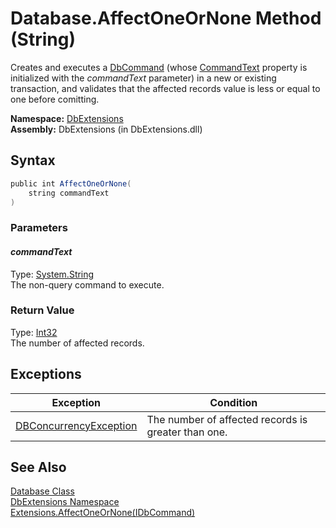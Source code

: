 Database.AffectOneOrNone Method (String)
========================================
Creates and executes a [DbCommand][1] (whose [CommandText][2] property is initialized with the *commandText* parameter) in a new or existing transaction, and validates that the affected records value is less or equal to one before comitting.

**Namespace:** [DbExtensions][3]  
**Assembly:** DbExtensions (in DbExtensions.dll)

Syntax
------

```csharp
public int AffectOneOrNone(
	string commandText
)
```

### Parameters

#### *commandText*
Type: [System.String][4]  
The non-query command to execute.

### Return Value
Type: [Int32][5]  
The number of affected records.

Exceptions
----------

Exception                   | Condition                                           
--------------------------- | --------------------------------------------------- 
[DBConcurrencyException][6] | The number of affected records is greater than one. 


See Also
--------
[Database Class][7]  
[DbExtensions Namespace][3]  
[Extensions.AffectOneOrNone(IDbCommand)][8]  

[1]: http://msdn.microsoft.com/en-us/library/852d01k6
[2]: http://msdn.microsoft.com/en-us/library/9d2hk99t
[3]: ../README.md
[4]: http://msdn.microsoft.com/en-us/library/s1wwdcbf
[5]: http://msdn.microsoft.com/en-us/library/td2s409d
[6]: http://msdn.microsoft.com/en-us/library/bsdf9tb2
[7]: README.md
[8]: ../Extensions/AffectOneOrNone_4.md